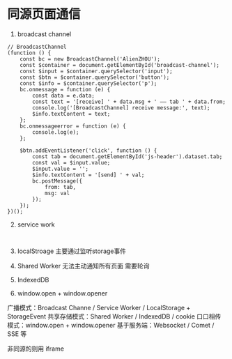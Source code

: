 # 同源页面通信 

1. broadcast channel 
```JS
// BroadcastChannel
(function () {
    const bc = new BroadcastChannel('AlienZHOU');
    const $container = document.getElementById('broadcast-channel');
    const $input = $container.querySelector('input');
    const $btn = $container.querySelector('button');
    const $info = $container.querySelector('p');
    bc.onmessage = function (e) {
        const data = e.data;
        const text = '[receive] ' + data.msg + ' —— tab ' + data.from;
        console.log('[BroadcastChannel] receive message:', text);
        $info.textContent = text;
    };
    bc.onmessageerror = function (e) {
        console.log(e);
    };

    $btn.addEventListener('click', function () {
        const tab = document.getElementById('js-header').dataset.tab;
        const val = $input.value;
        $input.value = '';
        $info.textContent = '[send] ' + val;
        bc.postMessage({
            from: tab,
            msg: val
        });
    });
})();

```

2. service work

```JS


```

3. localStroage
   主要通过监听storage事件


4. Shared Worker
  无法主动通知所有页面 需要轮询

5. IndexedDB
  
6. window.open + window.opener


广播模式：Broadcast Channe / Service Worker / LocalStorage + StorageEvent
共享存储模式：Shared Worker / IndexedDB / cookie
口口相传模式：window.open + window.opener
基于服务端：Websocket / Comet / SSE 等


非同源的则用  iframe